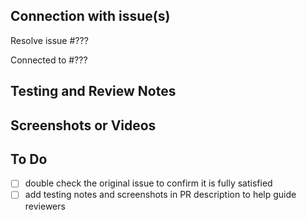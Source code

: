 <!--
SPDX-FileCopyrightText: 2019-2021 Vishesh Handa <me@vhanda.in>
SPDX-FileCopyrightText: 2019-2021 deandreamatias <deandreamatias@gmail.com>

SPDX-License-Identifier: CC-BY-4.0
-->

## Connection with issue(s)

Resolve issue #???

<!-- Required: this reference (one or many) will be closed upon merge. Ideally it has the acceptance criteria and designs for features or fixes related to the work in this Pull Request -->

Connected to #???

<!-- Optional: other issues or pull requests related to this, but merging should not close it -->

## Testing and Review Notes

<!-- Required: steps to take to confirm this works as expected or other guidance for code, UX, and any other reviewers -->

## Screenshots or Videos

<!-- Optional: to clearly demonstrate the feature or fix to help with testing and reviews -->

## To Do

<!-- Add “WIP” to the PR title if pushing up but not complete nor ready for review -->
- [ ] double check the original issue to confirm it is fully satisfied
- [ ] add testing notes and screenshots in PR description to help guide reviewers
